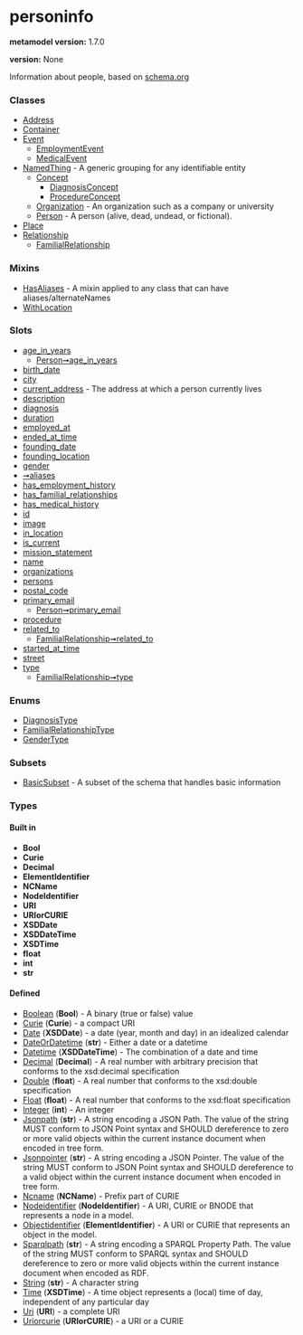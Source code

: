
# personinfo


**metamodel version:** 1.7.0

**version:** None


Information about people, based on [schema.org](http://schema.org)


### Classes

 * [Address](Address.md)
 * [Container](Container.md)
 * [Event](Event.md)
     * [EmploymentEvent](EmploymentEvent.md)
     * [MedicalEvent](MedicalEvent.md)
 * [NamedThing](NamedThing.md) - A generic grouping for any identifiable entity
     * [Concept](Concept.md)
         * [DiagnosisConcept](DiagnosisConcept.md)
         * [ProcedureConcept](ProcedureConcept.md)
     * [Organization](Organization.md) - An organization such as a company or university
     * [Person](Person.md) - A person (alive, dead, undead, or fictional).
 * [Place](Place.md)
 * [Relationship](Relationship.md)
     * [FamilialRelationship](FamilialRelationship.md)

### Mixins

 * [HasAliases](HasAliases.md) - A mixin applied to any class that can have aliases/alternateNames
 * [WithLocation](WithLocation.md)

### Slots

 * [age_in_years](age_in_years.md)
     * [Person➞age_in_years](Person_age_in_years.md)
 * [birth_date](birth_date.md)
 * [city](city.md)
 * [current_address](current_address.md) - The address at which a person currently lives
 * [description](description.md)
 * [diagnosis](diagnosis.md)
 * [duration](duration.md)
 * [employed_at](employed_at.md)
 * [ended_at_time](ended_at_time.md)
 * [founding_date](founding_date.md)
 * [founding_location](founding_location.md)
 * [gender](gender.md)
 * [➞aliases](hasAliases__aliases.md)
 * [has_employment_history](has_employment_history.md)
 * [has_familial_relationships](has_familial_relationships.md)
 * [has_medical_history](has_medical_history.md)
 * [id](id.md)
 * [image](image.md)
 * [in_location](in_location.md)
 * [is_current](is_current.md)
 * [mission_statement](mission_statement.md)
 * [name](name.md)
 * [organizations](organizations.md)
 * [persons](persons.md)
 * [postal_code](postal_code.md)
 * [primary_email](primary_email.md)
     * [Person➞primary_email](Person_primary_email.md)
 * [procedure](procedure.md)
 * [related_to](related_to.md)
     * [FamilialRelationship➞related_to](FamilialRelationship_related_to.md)
 * [started_at_time](started_at_time.md)
 * [street](street.md)
 * [type](type.md)
     * [FamilialRelationship➞type](FamilialRelationship_type.md)

### Enums

 * [DiagnosisType](DiagnosisType.md)
 * [FamilialRelationshipType](FamilialRelationshipType.md)
 * [GenderType](GenderType.md)

### Subsets

 * [BasicSubset](BasicSubset.md) - A subset of the schema that handles basic information

### Types


#### Built in

 * **Bool**
 * **Curie**
 * **Decimal**
 * **ElementIdentifier**
 * **NCName**
 * **NodeIdentifier**
 * **URI**
 * **URIorCURIE**
 * **XSDDate**
 * **XSDDateTime**
 * **XSDTime**
 * **float**
 * **int**
 * **str**

#### Defined

 * [Boolean](types/Boolean.md)  (**Bool**)  - A binary (true or false) value
 * [Curie](types/Curie.md)  (**Curie**)  - a compact URI
 * [Date](types/Date.md)  (**XSDDate**)  - a date (year, month and day) in an idealized calendar
 * [DateOrDatetime](types/DateOrDatetime.md)  (**str**)  - Either a date or a datetime
 * [Datetime](types/Datetime.md)  (**XSDDateTime**)  - The combination of a date and time
 * [Decimal](types/Decimal.md)  (**Decimal**)  - A real number with arbitrary precision that conforms to the xsd:decimal specification
 * [Double](types/Double.md)  (**float**)  - A real number that conforms to the xsd:double specification
 * [Float](types/Float.md)  (**float**)  - A real number that conforms to the xsd:float specification
 * [Integer](types/Integer.md)  (**int**)  - An integer
 * [Jsonpath](types/Jsonpath.md)  (**str**)  - A string encoding a JSON Path. The value of the string MUST conform to JSON Point syntax and SHOULD dereference to zero or more valid objects within the current instance document when encoded in tree form.
 * [Jsonpointer](types/Jsonpointer.md)  (**str**)  - A string encoding a JSON Pointer. The value of the string MUST conform to JSON Point syntax and SHOULD dereference to a valid object within the current instance document when encoded in tree form.
 * [Ncname](types/Ncname.md)  (**NCName**)  - Prefix part of CURIE
 * [Nodeidentifier](types/Nodeidentifier.md)  (**NodeIdentifier**)  - A URI, CURIE or BNODE that represents a node in a model.
 * [Objectidentifier](types/Objectidentifier.md)  (**ElementIdentifier**)  - A URI or CURIE that represents an object in the model.
 * [Sparqlpath](types/Sparqlpath.md)  (**str**)  - A string encoding a SPARQL Property Path. The value of the string MUST conform to SPARQL syntax and SHOULD dereference to zero or more valid objects within the current instance document when encoded as RDF.
 * [String](types/String.md)  (**str**)  - A character string
 * [Time](types/Time.md)  (**XSDTime**)  - A time object represents a (local) time of day, independent of any particular day
 * [Uri](types/Uri.md)  (**URI**)  - a complete URI
 * [Uriorcurie](types/Uriorcurie.md)  (**URIorCURIE**)  - a URI or a CURIE
